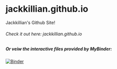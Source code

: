 # jackkillian.github.io
Jackkillian's Github Site!
###### Check it out here: jackkillian.github.io
##### Or veiw the interactive files provided by MyBinder:
[![Binder](https://mybinder.org/badge_logo.svg)](https://mybinder.org/v2/gh/Jackkillian/jackkillian.github.io/master)
